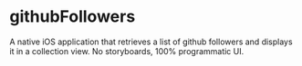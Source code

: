 # githubFollowers
A native iOS application that retrieves a list of github followers and displays it in a collection view. No storyboards, 100% programmatic UI.
